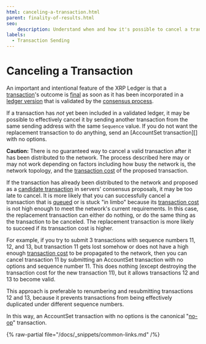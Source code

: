 ```yaml
---
html: canceling-a-transaction.html
parent: finality-of-results.html
seo:
    description: Understand when and how it's possible to cancel a transaction that has already been sent.
labels:
  - Transaction Sending
---
```

# Canceling a Transaction

An important and intentional feature of the XRP Ledger is that a [transaction](../index.md)'s outcome is [final](index.md) as soon as it has been incorporated in a [ledger version](../../ledgers/index.md) that is validated by the [consensus process](../../consensus-protocol/index.md).

If a transaction has _not_ yet been included in a validated ledger, it may be possible to effectively cancel it by sending another transaction from the same sending address with the same `Sequence` value. If you do not want the replacement transaction to do anything, send an [AccountSet transaction][] with no options.

**Caution:** There is no guaranteed way to cancel a valid transaction after it has been distributed to the network. The process described here may or may not work depending on factors including how busy the network is, the network topology, and the [transaction cost](../transaction-cost.md) of the proposed transaction.

If the transaction has already been distributed to the network and proposed as a [candidate transaction](../../consensus-protocol/consensus-structure.md#consensus) in servers' consensus proposals, it may be too late to cancel. It is more likely that you can successfully cancel a transaction that is [queued](../transaction-queue.md) or is stuck "in limbo" because its [transaction cost](../transaction-cost.md) is not high enough to meet the network's current requirements. In this case, the replacement transaction can either do nothing, or do the same thing as the transaction to be canceled. The replacement transaction is more likely to succeed if its transaction cost is higher.

For example, if you try to submit 3 transactions with sequence numbers 11, 12, and 13, but transaction 11 gets lost somehow or does not have a high enough [transaction cost](../transaction-cost.md) to be propagated to the network, then you can cancel transaction 11 by submitting an AccountSet transaction with no options and sequence number 11. This does nothing (except destroying the transaction cost for the new transaction 11), but it allows transactions 12 and 13 to become valid.

This approach is preferable to renumbering and resubmitting transactions 12 and 13, because it prevents transactions from being effectively duplicated under different sequence numbers.

In this way, an AccountSet transaction with no options is the canonical "[no-op](http://en.wikipedia.org/wiki/NOP)" transaction.

{% raw-partial file="/docs/_snippets/common-links.md" /%}
